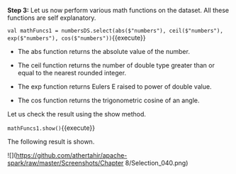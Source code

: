 
**Step 3:** Let us now perform various math functions on the dataset. All these functions are self explanatory.

`val mathFuncs1 = numbersDS.select(abs($"numbers"), ceil($"numbers"), exp($"numbers"), cos($"numbers"))`{{execute}} 

- The abs function returns the absolute value of the number.

- The ceil function returns the number of double type greater than or equal to the nearest rounded integer. 

- The exp function returns Eulers E raised to power of double value.

- The cos function returns the trigonometric cosine of an angle.

Let us check the result using the show method.

`mathFuncs1.show()`{{execute}} 

The following result is shown.

![](https://github.com/athertahir/apache-spark/raw/master/Screenshots/Chapter 8/Selection_040.png)

 

